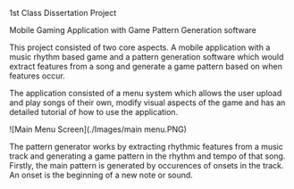1st Class Dissertation Project

Mobile Gaming Application with Game Pattern Generation software

This project consisted of two core aspects. A mobile application with a music rhythm based game and a pattern generation software which would extract features from a song and generate a game pattern based on when features occur.

The application consisted of a menu system which allows the user upload and play songs of their own, modify visual aspects of the game and has an detailed tutorial of how to use the application.

![Main Menu Screen](./Images/main menu.PNG)

The pattern generator works by extracting rhythmic features from a music track and generating a game pattern in the rhythm and tempo of that song. Firstly, the main pattern is generated by occurences of onsets in the track. An onset is the beginning of a new note or sound.
